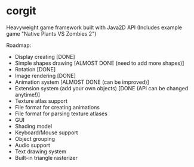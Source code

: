 # corgit
Heavyweight game framework built with Java2D API
(Includes example game "Native Plants VS Zombies 2")

Roadmap:
* Display creating [DONE]
* Simple shapes drawing [ALMOST DONE (need to add more shapes)]
* Rotation [DONE]
* Image rendering [DONE]
* Animation system [ALMOST DONE (can be improved)]
* Extension system (add your own objects) [DONE (API can be changed anytime!)]
* Texture atlas support 
* File format for creating animations
* File format for parsing texture atlases
* GUI 
* Shading model
* Keyboard/Mouse support
* Object grouping
* Audio support
* Text drawing system
* Built-in triangle rasterizer
